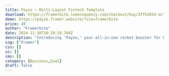 ```yaml
---
title: Payzo — Multi-Layout Fintech Template
download: https://framerbite.lemonsqueezy.com/checkout/buy/2ff53019-acf0-4908-866d-44bbe9420b6e
demo: https://payzo.framer.website/?via=framerbite
price: 49
author: "Framerbite"
date: 2024-11-30T10:10:19.704Z
description: "Introducing 'Payzo,' your all-in-one rocket booster for Fintech and finance website! With 17+ complete, ready-to-use pages, this Framer template is the ultimate choice. Tailored specifically for Fintech & Finance business."
ssg: ["Framer"]
css: []
ui: []
cms: []
category: [Business,SaaS]
draft: false
---
```

